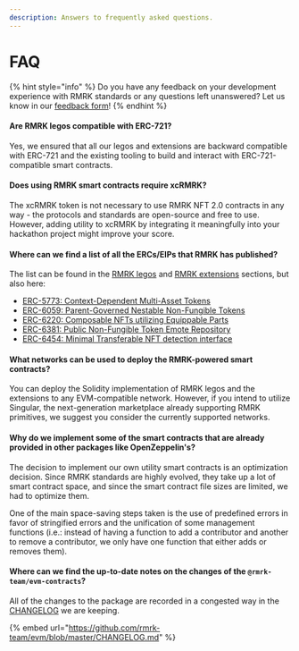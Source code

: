 ```yaml
---
description: Answers to frequently asked questions.
---
```


# FAQ

{% hint style="info" %}
Do you have any feedback on your development experience with RMRK standards or any questions left unanswered? Let us know in our [feedback form](https://docs.google.com/forms/d/1jTHJsZ7GT\_umZol3HT6YghWCQRsWuQ382DWJRShx9EA)!
{% endhint %}

#### Are RMRK legos compatible with ERC-721?

Yes, we ensured that all our legos and extensions are backward compatible with ERC-721 and the existing tooling to build and interact with ERC-721-compatible smart contracts.

#### Does using RMRK smart contracts require xcRMRK?

The xcRMRK token is not necessary to use RMRK NFT 2.0 contracts in any way - the protocols and standards are open-source and free to use. However, adding utility to xcRMRK by integrating it meaningfully into your hackathon project might improve your score.

#### Where can we find a list of all the ERCs/EIPs that RMRK has published?

The list can be found in the [RMRK legos](../general-overview/rmrk-legos/) and [RMRK extensions](../general-overview/rmrk-extensions/) sections, but also here:

* [ERC-5773: Context-Dependent Multi-Asset Tokens](https://eips.ethereum.org/EIPS/eip-5773)
* [ERC-6059: Parent-Governed Nestable Non-Fungible Tokens](https://eips.ethereum.org/EIPS/eip-6059)
* [ERC-6220: Composable NFTs utilizing Equippable Parts](https://eips.ethereum.org/EIPS/eip-6220)
* [ERC-6381: Public Non-Fungible Token Emote Repository](https://eips.ethereum.org/EIPS/eip-6381)
* [ERC-6454: Minimal Transferable NFT detection interface](https://eips.ethereum.org/EIPS/eip-6454)

#### What networks can be used to deploy the RMRK-powered smart contracts?

You can deploy the Solidity implementation of RMRK legos and the extensions to any EVM-compatible network. However, if you intend to utilize Singular, the next-generation marketplace already supporting RMRK primitives, we suggest you consider the currently supported networks.

#### Why do we implement some of the smart contracts that are already provided in other packages like OpenZeppelin's?

The decision to implement our own utility smart contracts is an optimization decision. Since RMRK standards are highly evolved, they take up a lot of smart contract space, and since the smart contract file sizes are limited, we had to optimize them.

One of the main space-saving steps taken is the use of predefined errors in favor of stringified errors and the unification of some management functions (i.e.: instead of having a function to add a contributor and another to remove a contributor, we only have one function that either adds or removes them).

#### Where can we find the up-to-date notes on the changes of the `@rmrk-team/evm-contracts`?

All of the changes to the package are recorded in a congested way in the [CHANGELOG](https://github.com/rmrk-team/evm/blob/master/CHANGELOG.md) we are keeping.

{% embed url="https://github.com/rmrk-team/evm/blob/master/CHANGELOG.md" %}
